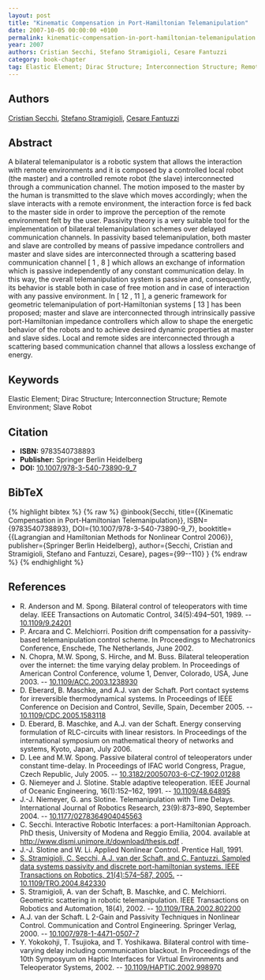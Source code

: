```yaml
---
layout: post
title: "Kinematic Compensation in Port-Hamiltonian Telemanipulation"
date: 2007-10-05 00:00:00 +0100
permalink: kinematic-compensation-in-port-hamiltonian-telemanipulation
year: 2007
authors: Cristian Secchi, Stefano Stramigioli, Cesare Fantuzzi
category: book-chapter
tag: Elastic Element; Dirac Structure; Interconnection Structure; Remote Environment; Slave Robot
---
```

 
## Authors
[Cristian Secchi](authors/cristian-secchi), [Stefano Stramigioli](authors/stefano-stramigioli), [Cesare Fantuzzi](authors/cesare-fantuzzi)
 
## Abstract
A bilateral telemanipulator is a robotic system that allows the interaction with remote environments and it is composed by a controlled local robot (the master) and a controlled remote robot (the slave) interconnected through a communication channel. The motion imposed to the master by the human is transmitted to the slave which moves accordingly; when the slave interacts with a remote environment, the interaction force is fed back to the master side in order to improve the perception of the remote environment felt by the user. Passivity theory is a very suitable tool for the implementation of bilateral telemanipulation schemes over delayed communication channels. In passivity based telemanipulation, both master and slave are controlled by means of passive impedance controllers and master and slave sides are interconnected through a scattering based communication channel [ 1 , 8 ] which allows an exchange of information which is passive independently of any constant communication delay. In this way, the overall telemanipulation system is passive and, consequently, its behavior is stable both in case of free motion and in case of interaction with any passive environment. In [ 12 , 11 ], a generic framework for geometric telemanipulation of port-Hamiltonian systems [ 13 ] has been proposed; master and slave are interconnected through intrinsically passive port-Hamiltonian impedance controllers which allow to shape the energetic behavior of the robots and to achieve desired dynamic properties at master and slave sides. Local and remote sides are interconnected through a scattering based communication channel that allows a lossless exchange of energy.
 
## Keywords
Elastic Element; Dirac Structure; Interconnection Structure; Remote Environment; Slave Robot
 
## Citation
- **ISBN:** 9783540738893
- **Publisher:** Springer Berlin Heidelberg
- **DOI:** [10.1007/978-3-540-73890-9_7](https://doi.org/10.1007/978-3-540-73890-9_7)
 
## BibTeX
{% highlight bibtex %}
{% raw %}
@inbook{Secchi,
  title={{Kinematic Compensation in Port-Hamiltonian Telemanipulation}},
  ISBN={9783540738893},
  DOI={10.1007/978-3-540-73890-9_7},
  booktitle={{Lagrangian and Hamiltonian Methods for Nonlinear Control 2006}},
  publisher={Springer Berlin Heidelberg},
  author={Secchi, Cristian and Stramigioli, Stefano and Fantuzzi, Cesare},
  pages={99--110}
}
{% endraw %}
{% endhighlight %}
 
## References
- R. Anderson and M. Spong. Bilateral control of teleoperators with time delay. IEEE Transactions on Automatic Control, 34(5):494–501, 1989. -- [10.1109/9.24201](https://doi.org/10.1109/9.24201)
- P. Arcara and C. Melchiorri. Position drift compensation for a passivity-based telemanipulation control scheme. In Proceedings to Mechatronics Conference, Enschede, The Netherlands, June 2002.
- N. Chopra, M.W. Spong, S. Hirche, and M. Buss. Bilateral teleoperation over the internet: the time varying delay problem. In Proceedings of American Control Conference, volume 1, Denver, Colorado, USA, June 2003. -- [10.1109/ACC.2003.1238930](https://doi.org/10.1109/ACC.2003.1238930)
- D. Eberard, B. Maschke, and A.J. van der Schaft. Port contact systems for irreversible thermodynamical systems. In Proceedings of IEEE Conference on Decision and Control, Seville, Spain, December 2005. -- [10.1109/CDC.2005.1583118](https://doi.org/10.1109/CDC.2005.1583118)
- D. Eberard, B. Maschke, and A.J. van der Schaft. Energy conserving formulation of RLC-circuits with linear resistors. In Proceedings of the international symposium on mathematical theory of networks and systems, Kyoto, Japan, July 2006.
- D. Lee and M.W. Spong. Passive bilateral control of teleoperators under constant time-delay. In Proceedings of IFAC world Congress, Prague, Czech Republic, July 2005. -- [10.3182/20050703-6-CZ-1902.01288](https://doi.org/10.3182/20050703-6-CZ-1902.01288)
- G. Niemeyer and J. Slotine. Stable adaptive teleoperation. IEEE Journal of Oceanic Engineering, 16(1):152–162, 1991. -- [10.1109/48.64895](https://doi.org/10.1109/48.64895)
- J.-J. Niemeyer, G. ans Slotine. Telemanipulation with Time Delays. International Journal of Robotics Research, 23(9):873–890, September 2004. -- [10.1177/0278364904045563](https://doi.org/10.1177/0278364904045563)
- C. Secchi. Interactive Robotic Interfaces: a port-Hamiltonian Approach. PhD thesis, University of Modena and Reggio Emilia, 2004. available at http://www.dismi.unimore.it/download/thesis.pdf .
- J.-J. Slotine and W. Li. Applied Nonlinear Control. Prentice Hall, 1991.
- [S. Stramigioli, C. Secchi, A.J. van der Schaft, and C. Fantuzzi. Sampled data systems passivity and discrete port-hamiltonian systems. IEEE Transactions on Robotics, 21(4):574–587, 2005.](sampled-data-systems-passivity-and-discrete-port-hamiltonian-systems) -- [10.1109/TRO.2004.842330](https://doi.org/10.1109/TRO.2004.842330)
- S. Stramigioli, A. van der Schaft, B. Maschke, and C. Melchiorri. Geometric scattering in robotic telemanipulation. IEEE Transactions on Robotics and Automation, 18(4), 2002. -- [10.1109/TRA.2002.802200](https://doi.org/10.1109/TRA.2002.802200)
- A.J. van der Schaft. L 2-Gain and Passivity Techniques in Nonlinear Control. Communication and Control Engineering. Springer Verlag, 2000. -- [10.1007/978-1-4471-0507-7](https://doi.org/10.1007/978-1-4471-0507-7)
- Y. Yokokohji, T. Tsujioka, and T. Yoshikawa. Bilateral control with time-varying delay including communication blackout. In Proceedings of the 10th Symposyum on Haptic Interfaces for Virtual Environments and Teleoperator Systems, 2002. -- [10.1109/HAPTIC.2002.998970](https://doi.org/10.1109/HAPTIC.2002.998970)

